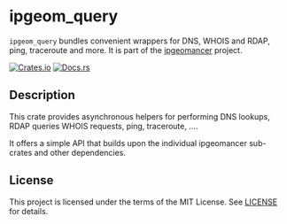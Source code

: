 # ipgeom_query

`ipgeom_query` bundles convenient wrappers for DNS, WHOIS and RDAP, ping, traceroute and more.
It is part of the [ipgeomancer](https://github.com/theduke/ipgeomancer) project.

[![Crates.io][crates-badge]][crates-url]
[![Docs.rs][docs-badge]][docs-url]

[crates-badge]: https://img.shields.io/crates/v/ipgeom_query.svg
[crates-url]: https://crates.io/crates/ipgeom_query
[docs-badge]: https://docs.rs/ipgeom_query/badge.svg
[docs-url]: https://docs.rs/ipgeom_query

## Description

This crate provides asynchronous helpers for performing DNS lookups, RDAP queries WHOIS requests, ping, traceroute, ....

It offers a simple API that builds upon the individual ipgeomancer sub-crates and other dependencies.

## License

This project is licensed under the terms of the MIT License. See [LICENSE](../LICENSE) for details.
